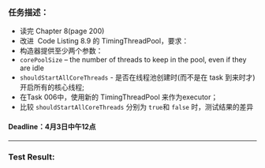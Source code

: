 ### 任务描述：

* 读完 Chapter 8(page 200)
* 改进  Code Listing 8.9 的 TimingThreadPool，要求：
* 构造器提供至少两个参数：
* `corePoolSize` – the number of threads to keep in the pool, even if they are idle
* `shouldStartAllCoreThreads` - 是否在线程池创建时(而不是在 task 到来时才)开启所有的核心线程;
* 在Task 006中，使用新的 TimingThreadPool 来作为executor；
* 比较 `shouldStartAllCoreThreads` 分别为 `true`和 `false` 时，测试结果的差异

#### Deadline：4月3日中午12点

---

### Test Result:


